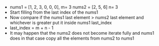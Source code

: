 - nums1 = [1, 2, 3, 0, 0, 0], m= 3 nums2 = [2, 5, 6] n= 3
- Start filling from the last index of the nums1
- Now compare if the nums1 last element > nums2 last element and whichever is greater put it inside nums1 last_index
- last_index = m + n - 1
- It may happen that the nums2 does not become iterate fully and nums1 does in that case copy all the elements from nums2 to nums1
 
